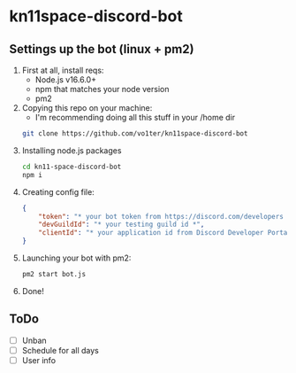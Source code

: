 # kn11space-discord-bot

## Settings up the bot (linux + pm2)

1. First at all, install reqs:
    * Node.js v16.6.0+
    * npm that matches your node version
    * pm2
2. Copying this repo on your machine:
    * I'm recommending doing all this stuff in your /home dir
    ```bash
    git clone https://github.com/vo1ter/kn11space-discord-bot
    ```
3. Installing node.js packages
    ```bash
    cd kn11-space-discord-bot
    npm i
    ```
4. Creating config file:
    ```json
    {
        "token": "* your bot token from https://discord.com/developers *",
        "devGuildId": "* your testing guild id *",
        "clientId": "* your application id from Discord Developer Portal *"
    }
    ```
5. Launching your bot with pm2:
    ```bash
    pm2 start bot.js
    ```
6. Done!

## ToDo
- [ ] Unban
- [ ] Schedule for all days
- [ ] User info